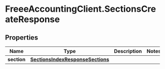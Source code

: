 # FreeeAccountingClient.SectionsCreateResponse

## Properties
Name | Type | Description | Notes
------------ | ------------- | ------------- | -------------
**section** | [**SectionsIndexResponseSections**](SectionsIndexResponseSections.md) |  | 


